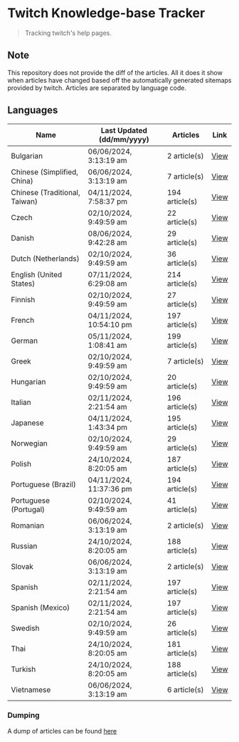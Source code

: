 # Twitch Knowledge-base Tracker
> Tracking twitch's help pages. 

## Note
This repository does not provide the diff of the articles. All it does it show when articles have changed based
off the automatically generated sitemaps provided by twitch. Articles are separated by language code.

## Languages

| Name                          | Last Updated (dd/mm/yyyy) | Articles       | Link                   |
|-------------------------------|---------------------------|----------------|------------------------|
| Bulgarian                     | 06/06/2024, 3:13:19 am    | 2 article(s)   | [View](docs/bg.md)     |
| Chinese (Simplified, China)   | 06/06/2024, 3:13:19 am    | 7 article(s)   | [View](docs/zh_CN.md)  |
| Chinese (Traditional, Taiwan) | 04/11/2024, 7:58:37 pm    | 194 article(s) | [View](docs/zh_TW.md)  |
| Czech                         | 02/10/2024, 9:49:59 am    | 22 article(s)  | [View](docs/cs.md)     |
| Danish                        | 08/06/2024, 9:42:28 am    | 29 article(s)  | [View](docs/da.md)     |
| Dutch (Netherlands)           | 02/10/2024, 9:49:59 am    | 36 article(s)  | [View](docs/nl_NL.md)  |
| English (United States)       | 07/11/2024, 6:29:08 am    | 214 article(s) | [View](docs/en_US.md)  |
| Finnish                       | 02/10/2024, 9:49:59 am    | 27 article(s)  | [View](docs/fi.md)     |
| French                        | 04/11/2024, 10:54:10 pm   | 197 article(s) | [View](docs/fr.md)     |
| German                        | 05/11/2024, 1:08:41 am    | 199 article(s) | [View](docs/de.md)     |
| Greek                         | 02/10/2024, 9:49:59 am    | 7 article(s)   | [View](docs/el.md)     |
| Hungarian                     | 02/10/2024, 9:49:59 am    | 20 article(s)  | [View](docs/hu.md)     |
| Italian                       | 02/11/2024, 2:21:54 am    | 196 article(s) | [View](docs/it.md)     |
| Japanese                      | 04/11/2024, 1:43:34 pm    | 195 article(s) | [View](docs/ja.md)     |
| Norwegian                     | 02/10/2024, 9:49:59 am    | 29 article(s)  | [View](docs/no.md)     |
| Polish                        | 24/10/2024, 8:20:05 am    | 187 article(s) | [View](docs/pl.md)     |
| Portuguese (Brazil)           | 04/11/2024, 11:37:36 pm   | 194 article(s) | [View](docs/pt_BR.md)  |
| Portuguese (Portugal)         | 02/10/2024, 9:49:59 am    | 41 article(s)  | [View](docs/pt_PT.md)  |
| Romanian                      | 06/06/2024, 3:13:19 am    | 2 article(s)   | [View](docs/ro.md)     |
| Russian                       | 24/10/2024, 8:20:05 am    | 188 article(s) | [View](docs/ru.md)     |
| Slovak                        | 06/06/2024, 3:13:19 am    | 2 article(s)   | [View](docs/sk.md)     |
| Spanish                       | 02/11/2024, 2:21:54 am    | 197 article(s) | [View](docs/es.md)     |
| Spanish (Mexico)              | 02/11/2024, 2:21:54 am    | 197 article(s) | [View](docs/es_MX.md)  |
| Swedish                       | 02/10/2024, 9:49:59 am    | 26 article(s)  | [View](docs/sv.md)     |
| Thai                          | 24/10/2024, 8:20:05 am    | 181 article(s) | [View](docs/th.md)     |
| Turkish                       | 24/10/2024, 8:20:05 am    | 188 article(s) | [View](docs/tr.md)     |
| Vietnamese                    | 06/06/2024, 3:13:19 am    | 6 article(s)   | [View](docs/vi.md)     |

### Dumping
A dump of articles can be found [here](docs/RAW.md)